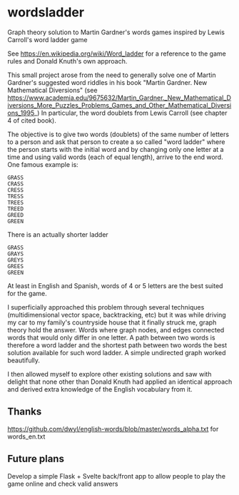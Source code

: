 # wordsladder
Graph theory solution to Martin Gardner's words games inspired by Lewis Carroll's word ladder game

See https://en.wikipedia.org/wiki/Word_ladder for a reference to the game rules and Donald Knuth's own approach.

This small project arose from the need to generally solve one of Martin Gardner's suggested word riddles in his book "Martin Gardner. New Mathematical Diversions" (see https://www.academia.edu/9675632/Martin_Gardner._New_Mathematical_Diversions_More_Puzzles_Problems_Games_and_Other_Mathematical_Diversions_1995_) In particular, the word doublets from Lewis Carroll (see chapter 4 of cited book).

The objective is to give two words (doublets) of the same number of letters to a person and ask that person to create a so called "word ladder" where the person starts with the initial word and by changing only one letter at a time and using valid words (each of equal length), arrive to the end word. One famous example is:

```
GRASS
CRASS
CRESS
TRESS
TREES
TREED
GREED
GREEN
```

There is an actually shorter ladder

```
GRASS
GRAYS
GREYS
GREES
GREEN
```

At least in English and Spanish, words of 4 or 5 letters are the best suited for the game.

I superficially approached this problem through several techniques (multidimensional vector space, backtracking, etc) but it was while driving my car to my family's countryside house that it finally struck me, graph theory hold the answer. Words where graph nodes, and edges connected words that would only differ in one letter. A path between two words is therefore a word ladder and the shortest path between two words the best solution available for such word ladder. A simple undirected graph worked beautifully.

I then allowed myself to explore other existing solutions and saw with delight that none other than Donald Knuth had applied an identical approach and derived extra knowledge of the English vocabulary from it.

## Thanks

https://github.com/dwyl/english-words/blob/master/words_alpha.txt for words_en.txt

## Future plans

Develop a simple Flask + Svelte back/front app to allow people to play the game online and check valid answers

